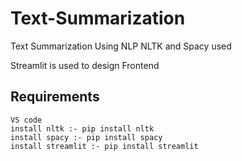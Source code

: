 # Text-Summarization

Text Summarization Using NLP 
NLTK and Spacy used

Streamlit is used to design Frontend

## Requirements
```
VS code
install nltk :- pip install nltk 
install spacy :- pip install spacy 
install streamlit :- pip install streamlit
